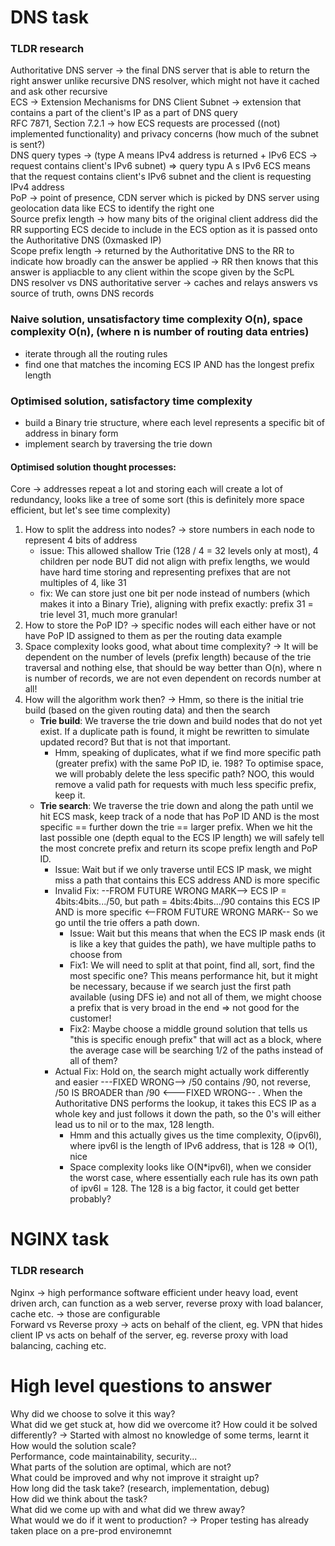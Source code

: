 # DNS task

### TLDR research

Authoritative DNS server -> the final DNS server that is able to return the right answer unlike recursive DNS resolver, which might not have it cached and ask other recursive <br>
ECS -> Extension Mechanisms for DNS Client Subnet -> extension that contains a part of the client's IP as a part of DNS query <br>
RFC 7871, Section 7.2.1 -> how ECS requests are processed ((not) implemented functionality) and privacy concerns (how much of the subnet is sent?) <br>
DNS query types -> (type A means IPv4 address is returned + IPv6 ECS -> request contains client's IPv6 subnet) => query typu A s IPv6 ECS means that the request contains client's IPv6 subnet and the client is requesting IPv4 address <br>
PoP -> point of presence, CDN server which is picked by DNS server using geolocation data like ECS to identify the right one <br>
Source prefix length -> how many bits of the original client address did the RR supporting ECS decide to include in the ECS option as it is passed onto the Authoritative DNS (0xmasked IP) <br>
Scope prefix length -> returned by the Authoritative DNS to the RR to indicate how broadly can the answer be applied -> RR then knows that this answer is appliacble to any client within the scope given by the ScPL <br>
DNS resolver vs DNS authoritative server -> caches and relays answers vs source of truth, owns DNS records <br>

### Naive solution, unsatisfactory time complexity O(n), space complexity O(n), (where n is number of routing data entries)
- iterate through all the routing rules
- find one that matches the incoming ECS IP AND has the longest prefix length

### Optimised solution, satisfactory time complexity
- build a Binary trie structure, where each level represents a specific bit of address in binary form
- implement search by traversing the trie down

#### Optimised solution thought processes:
Core -> addresses repeat a lot and storing each will create a lot of redundancy, looks like a tree of some sort (this is definitely more space efficient, but let's see time complexity)

1. How to split the address into nodes? -> store numbers in each node to represent 4 bits of address
   - issue: This allowed shallow Trie (128 / 4 = 32 levels only at most), 4 children per node BUT did not align with prefix lengths, we would have hard time storing and representing prefixes that are not multiples of 4, like 31
   - fix: We can store just one bit per node instead of numbers (which makes it into a Binary Trie), aligning with prefix exactly: prefix 31 = trie level 31, much more granular!
2. How to store the PoP ID? -> specific nodes will each either have or not have PoP ID assigned to them as per the routing data example
3. Space complexity looks good, what about time complexity? -> It will be dependent on the number of levels (prefix length) because of the trie traversal and nothing else, that should be way better than O(n), where n is number of records, we are not even dependent on records number at all!
4. How will the algorithm work then? -> Hmm, so there is the initial trie build (based on the given routing data) and then the search
   - **Trie build**: We traverse the trie down and build nodes that do not yet exist. If a duplicate path is found, it might be rewritten to simulate updated record? But that is not that important.
     - Hmm, speaking of duplicates, what if we find more specific path (greater prefix) with the same PoP ID, ie. 198? To optimise space, we will probably delete the less specific path? NOO, this would remove a valid path for requests with much less specific prefix, keep it.
   - **Trie search**: We traverse the trie down and along the path until we hit ECS mask, keep track of a node that has PoP ID AND is the most specific == further down the trie == larger prefix. When we hit the last possible one (depth equal to the ECS IP length) we will safely tell the most concrete prefix and return its scope prefix length and PoP ID.
     - Issue: Wait but if we only traverse until ECS IP mask, we might miss a path that contains this ECS address AND is more specific
     - Invalid Fix: --FROM FUTURE WRONG MARK--> ECS IP = 4bits:4bits.../50, but path = 4bits:4bits.../90 contains this ECS IP AND is more specific <--FROM FUTURE WRONG MARK-- So we go until the trie offers a path down.
       - Issue: Wait but this means that when the ECS IP mask ends (it is like a key that guides the path), we have multiple paths to choose from
       - Fix1: We will need to split at that point, find all, sort, find the most specific one? This means performance hit, but it might be necessary, because if we search just the first path available (using DFS ie) and not all of them, we might choose a prefix that is very broad in the end => not good for the customer!
       - Fix2: Maybe choose a middle ground solution that tells us "this is specific enough prefix" that will act as a block, where the average case will be searching 1/2 of the paths instead of all of them?
     - Actual Fix: Hold on, the search might actually work differently and easier ---FIXED WRONG--> /50 contains /90, not reverse, /50 IS BROADER than /90 <---FIXED WRONG-- . When the Authoritative DNS performs the lookup, it takes this ECS IP as a whole key and just follows it down the path, so the 0's will either lead us to nil or to the max, 128 length. 
       - Hmm and this actually gives us the time complexity, O(ipv6l), where ipv6l is the length of IPv6 address, that is 128 => O(1), nice
       - Space complexity looks like O(N*ipv6l), when we consider the worst case, where essentially each rule has its own path of ipv6l = 128. The 128 is a big factor, it could get better probably?




# NGINX task

### TLDR research

Nginx -> high performance software efficient under heavy load, event driven arch, can function as a web server, reverse proxy with load balancer, cache etc. -> those are configurable<br>
Forward vs Reverse proxy -> acts on behalf of the client, eg. VPN that hides client IP vs acts on behalf of the server, eg. reverse proxy with load balancing, caching etc.<br>

# High level questions to answer

Why did we choose to solve it this way?<br>
What did we get stuck at, how did we overcome it? How could it be solved differently? -> Started with almost no knowledge of some terms, learnt it <br>
How would the solution scale?<br>
Performance, code maintainability, security...<br>
What parts of the solution are optimal, which are not?<br>
What could be improved and why not improve it straight up?<br>
How long did the task take? (research, implementation, debug)<br>
How did we think about the task?<br>
What did we come up with and what did we threw away?<br>
What would we do if it went to production? -> Proper testing has already taken place on a pre-prod environemnt<br>